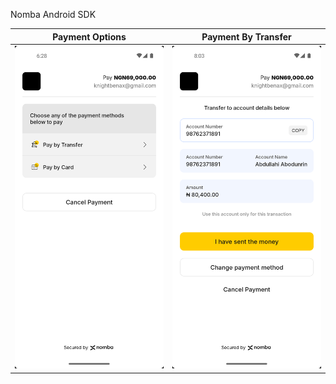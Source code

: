 Nomba Android SDK

Payment Options             |  Payment By Transfer
:-------------------------:|:-------------------------:
![Screenshot](/1.png?raw=true)  |  ![Screenshot](/2.png?raw=true)
